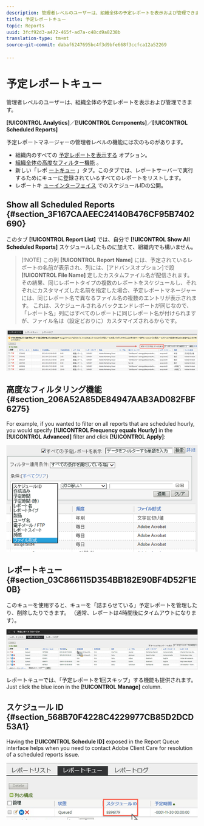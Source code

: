 ```yaml
---
description: 管理者レベルのユーザーは、組織全体の予定レポートを表示および管理できます。
title: 予定レポートキュー
topic: Reports
uuid: 3fcf92d3-a472-465f-ad7a-c48cd9a8238b
translation-type: tm+mt
source-git-commit: dabaf6247695bc4f3d9bfe668f3ccfca12a52269

---
```



# 予定レポートキュー

管理者レベルのユーザーは、組織全体の予定レポートを表示および管理できます。

**[!UICONTROL Analytics]**／**[!UICONTROL Components]**／**[!UICONTROL Scheduled Reports]**

予定レポートマネージャーの管理者レベルの機能には次のものがあります。

* 組織内のすべての [予定レポートを表示する](/help/admin/admin/scheduled-reports-admin.md#section_3F167CAAEEC24140B476CF95B7402690) オプション。
* [組織全体の高度なフィルター機能](/help/admin/admin/scheduled-reports-admin.md#section_206A52A85DE84947AAB3AD082FBF6275) 。
* 新しい「レポ [ートキュー](/help/admin/admin/scheduled-reports-admin.md#section_03C866115D354BB182E90BF4D52F1E0B) 」タブ。このタブでは、レポートサーバーで実行するためにキューに登録されているすべてのレポートをリストします。
* レポートキ [ューインターフェイス](/help/admin/admin/scheduled-reports-admin.md#section_568B70F4228C4229977CB85D2DCD53A1) でのスケジュールIDの公開。

## Show all Scheduled Reports {#section_3F167CAAEEC24140B476CF95B7402690}

このタブ **[!UICONTROL Report List]** では、自分で **[!UICONTROL Show All Scheduled Reports]** スケジュールしたものに加えて、組織内でも構いません。

>[!NOTE] この列 **[!UICONTROL Report Name]** には、予定されているレポートの名前が表示され、列には、[アドバンスオプション]で設 **[!UICONTROL File Name]** 定したカスタムファイル名が配信されます。 その結果、同じレポートタイプの複数のレポートをスケジュールし、それぞれにカスタマイズした名前を指定した場合、予定レポートマネージャーには、同じレポート名で異なるファイル名の複数のエントリが表示されます。 これは、スケジュールされるバックエンドレポートが同じなので、「レポート名」列にはすべてのレポートに同じレポート名が付けられますが、ファイル名は（設定どおりに）カスタマイズされるからです。

![](assets/show_all_scheduled_reports.png)

## 高度なフィルタリング機能 {#section_206A52A85DE84947AAB3AD082FBF6275}

For example, if you wanted to filter on all reports that are scheduled hourly, you would specify **[!UICONTROL Frequency equals Hourly]** in the **[!UICONTROL Advanced]** filter and click **[!UICONTROL Apply]**:

![](assets/advanced_filtering_schedl_reports.png)

## レポートキュー {#section_03C866115D354BB182E90BF4D52F1E0B}

このキューを使用すると、キューを「詰まらせている」予定レポートを管理したり、削除したりできます。 （通常、レポートは4時間後にタイムアウトになります）。

![](assets/scheduled_reports_2.png)

レポートキューでは、「予定レポートを1回スキップ」する機能も提供されます。 Just click the blue icon in the **[!UICONTROL Manage]** column.

## スケジュール ID {#section_568B70F4228C4229977CB85D2DCD53A1}

Having the **[!UICONTROL Schedule ID]** exposed in the Report Queue interface helps when you need to contact Adobe Client Care for resolution of a scheduled reports issue.

![](assets/schedule_id.png)
